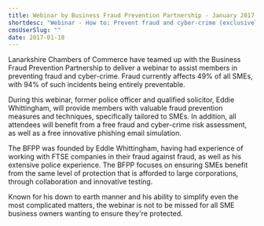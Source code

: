 ```yaml
---
title: Webinar by Business Fraud Prevention Partnership - January 2017
shortdesc: "Webinar - How to: Prevent fraud and cyber-crime (exclusively for Lanarkshire Chamber Members)"
cmsUserSlug: ""
date: 2017-01-18 
---
```


Lanarkshire Chambers of Commerce have teamed up with the Business Fraud Prevention Partnership to deliver a webinar to assist members in preventing fraud and cyber-crime. Fraud currently affects 49% of all SMEs, with 94% of such incidents being entirely preventable.

During this webinar, former police officer and qualified solicitor, Eddie Whittingham, will provide members with valuable fraud prevention measures and techniques, specifically tailored to SMEs. In addition, all attendees will benefit from a free fraud and cyber-crime risk assessment, as well as a free innovative phishing email simulation.

The BFPP was founded by Eddie Whittingham, having had experience of working with FTSE companies in their fraud against fraud, as well as his extensive police experience. The BFPP focuses on ensuring SMEs benefit from the same level of protection that is afforded to large corporations, through collaboration and innovative testing.

Known for his down to earth manner and his ability to simplify even the most complicated matters, the webinar is not to be missed for all SME business owners wanting to ensure they're protected.
